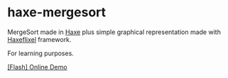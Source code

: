 # haxe-mergesort
MergeSort made in [Haxe](http://haxe.org/) plus simple graphical representation made with [Haxeflixel](https://github.com/HaxeFlixel/flixel) framework.

For learning purposes.

[ [Flash] Online Demo](https://868a88ae-a-62cb3a1a-s-sites.googlegroups.com/site/indieandcode/home/flash-files/HaxeMergeSort.swf)
